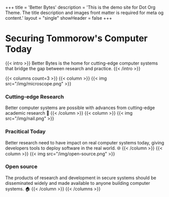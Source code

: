 +++
title = 'Better Bytes'
description = 'This is the demo site for Dot Org Theme. The title description and images front matter is required for meta og content.'
layout = "single"
showHeader = false
+++

# Securing Tommorow's Computer Today

{{< intro >}}
Better Bytes is the home for cutting-edge computer systems that bridge
the gap between research and practice.
{{< /intro >}}

{{< columns count=3 >}}
{{< column >}}
{{< img src="/img/microscope.png" >}}
### Cutting-edge Research
Better computer systems are possible with advances from cutting-edge academic research 🚀
{{< /column >}}
{{< column >}}
{{< img src="/img/nail.png" >}}
### Pracitical Today
Better research need to have impact on real computer systems today,
giving developers tools to deploy software in the real world. 🌐
{{< /column >}}
{{< column >}}
{{< img src="/img/open-source.png" >}}
### Open source
The products of research and development in secure systems should be
disseminated widely and made available to anyone building computer
systems. 🏠
{{< /column >}}
{{< /columns >}}

